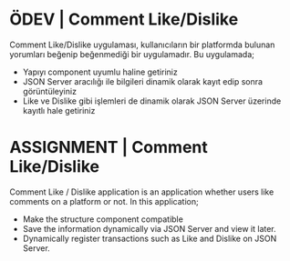 # ÖDEV | Comment Like/Dislike

Comment Like/Dislike uygulaması, kullanıcıların bir platformda bulunan yorumları beğenip beğenmediği bir uygulamadır.
Bu uygulamada;

- Yapıyı component uyumlu haline getiriniz
- JSON Server aracılığı ile bilgileri dinamik olarak kayıt edip sonra görüntüleyiniz
- Like ve Dislike gibi işlemleri de dinamik olarak JSON Server üzerinde kayıtlı hale getiriniz

# ASSIGNMENT | Comment Like/Dislike

Comment Like / Dislike application is an application whether users like comments on a platform or not.
In this application;

- Make the structure component compatible
- Save the information dynamically via JSON Server and view it later.
- Dynamically register transactions such as Like and Dislike on JSON Server.
